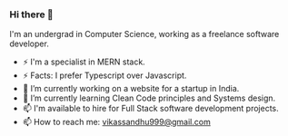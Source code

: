 ### Hi there 👋

I'm an undergrad in Computer Science, working as a freelance software developer.

- ⚡ I'm a specialist in MERN stack.
- ⚡ Facts: I prefer Typescript over Javascript.
- 🔭 I’m currently working on a website for a startup in India.
- 🌱 I’m currently learning Clean Code principles and Systems design.
- 📫 I'm available to hire for Full Stack software development projects.
- 📫 How to reach me: vikassandhu999@gmail.com 
